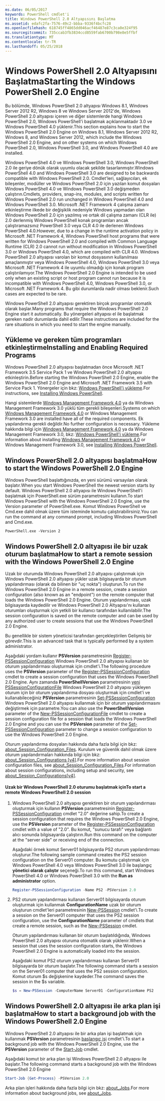 ```yaml
---
ms.date: 06/05/2017
keywords: PowerShell cmdlet'i
title: Windows PowerShell 2.0 Altyapısını Başlatma
ms.assetid: edafc2fa-7576-49c2-bbba-9336f4bcfc28
ms.openlocfilehash: 618745ff4865dd046acf46487e87c3ca0e324f95
ms.sourcegitcommit: 735ccab3fb3834ccd8559fab6700b798e8e5ffbf
ms.translationtype: MT
ms.contentlocale: tr-TR
ms.lasthandoff: 05/25/2018
---
```

# <a name="starting-the-windows-powershell-20-engine"></a><span data-ttu-id="13d59-103">Windows PowerShell 2.0 Altyapısını Başlatma</span><span class="sxs-lookup"><span data-stu-id="13d59-103">Starting the Windows PowerShell 2.0 Engine</span></span>

<span data-ttu-id="13d59-104">Bu bölümde, Windows PowerShell 2.0 altyapısı Windows 8.1, Windows Server 2012 R2, Windows 8 ve Windows Server 2012'de, Windows PowerShell 2.0 altyapısı içeren ve diğer sistemlerde hangi Windows PowerShell 2.0, Windows PowerShell'i başlatmak açıklanmaktadır 3.0 ve Windows PowerShell 4.0 yüklenir.</span><span class="sxs-lookup"><span data-stu-id="13d59-104">This section explains how to start the Windows PowerShell 2.0 Engine on Windows 8.1, Windows Server 2012 R2, Windows 8, and Windows Server 2012, which include the Windows PowerShell 2.0 Engine, and on other systems on which Windows PowerShell 2.0, Windows PowerShell 3.0, and Windows PowerShell 4.0 are installed.</span></span>

<span data-ttu-id="13d59-105">Windows PowerShell 4.0 ve Windows PowerShell 3.0, Windows PowerShell 2.0 ile geriye dönük olarak uyumlu olacak şekilde tasarlanmıştır.</span><span class="sxs-lookup"><span data-stu-id="13d59-105">Windows PowerShell 4.0 and Windows PowerShell 3.0 are designed to be backwards compatible with Windows PowerShell 2.0.</span></span> <span data-ttu-id="13d59-106">Cmdlet'leri, sağlayıcıları, ek bileşenler, modüller ve Windows PowerShell 2.0 için yazılan komut dosyaları Windows PowerShell 4.0 ve Windows PowerShell 3.0 değişmeden çalıştırın.</span><span class="sxs-lookup"><span data-stu-id="13d59-106">Cmdlets, providers, snap-ins, modules, and scripts written for Windows PowerShell 2.0 run unchanged in Windows PowerShell 4.0 and Windows PowerShell 3.0.</span></span> <span data-ttu-id="13d59-107">Microsoft .NET Framework 4 çalışma zamanı etkinleştirme ilkede bir değişiklik nedeniyle Windows yapmadan olan Windows PowerShell 2.0 için yazılmış ve ortak dil çalışma zamanı (CLR ile) 2.0 derlenmiş Windows PowerShell konak programları ancak çalıştıramazsınız PowerShell 3.0 veya CLR 4.0 ile derlenen Windows PowerShell 4.0.</span><span class="sxs-lookup"><span data-stu-id="13d59-107">However, due to a change in the runtime activation policy in Microsoft .NET Framework 4, Windows PowerShell host programs that were written for Windows PowerShell 2.0 and compiled with Common Language Runtime (CLR) 2.0 cannot run without modification in Windows PowerShell 3.0 or Windows PowerShell 4.0, which are compiled with CLR 4.0.</span></span> <span data-ttu-id="13d59-108">Windows PowerShell 2.0 altyapısı varolan bir komut dosyasının kullanılması amaçlanmıştır veya Windows PowerShell 4.0, Windows PowerShell 3.0 veya Microsoft .NET Framework 4 ile uyumlu olmadığı için konak program çalıştırılamıyor.</span><span class="sxs-lookup"><span data-stu-id="13d59-108">The Windows PowerShell 2.0 Engine is intended to be used only when an existing script or host program cannot run because it is incompatible with Windows PowerShell 4.0, Windows PowerShell 3.0, or Microsoft .NET Framework 4.</span></span> <span data-ttu-id="13d59-109">Bu gibi durumlarda nadir olması beklenir.</span><span class="sxs-lookup"><span data-stu-id="13d59-109">Such cases are expected to be rare.</span></span>

<span data-ttu-id="13d59-110">Windows PowerShell 2.0 altyapısı gerektiren birçok programlar otomatik olarak başlar.</span><span class="sxs-lookup"><span data-stu-id="13d59-110">Many programs that require the Windows PowerShell 2.0 Engine start it automatically.</span></span> <span data-ttu-id="13d59-111">Bu yönergeleri altyapısı el ile başlatmak gereken nadir durumlarda dahil edilir.</span><span class="sxs-lookup"><span data-stu-id="13d59-111">These instructions are included for the rare situations in which you need to start the engine manually.</span></span>

## <a name="installing-and-enabling-required-programs"></a><span data-ttu-id="13d59-112">Yükleme ve gereken tüm programları etkinleştirme</span><span class="sxs-lookup"><span data-stu-id="13d59-112">Installing and Enabling Required Programs</span></span>

<span data-ttu-id="13d59-113">Windows PowerShell 2.0 altyapısı başlatmadan önce Microsoft .NET Framework 3.5 Service Pack 1 ve Windows PowerShell 2.0 altyapısı etkinleştirin.</span><span class="sxs-lookup"><span data-stu-id="13d59-113">Before starting the Windows PowerShell 2.0 Engine, enable the Windows PowerShell 2.0 Engine and Microsoft .NET Framework 3.5 with Service Pack 1.</span></span> <span data-ttu-id="13d59-114">Yönergeler için bkz: [Windows PowerShell'i yükleme](Installing-Windows-PowerShell.md).</span><span class="sxs-lookup"><span data-stu-id="13d59-114">For instructions, see [Installing Windows PowerShell](Installing-Windows-PowerShell.md).</span></span>

<span data-ttu-id="13d59-115">Hangi sistemlerde [Windows Management Framework 4.0](http://go.microsoft.com/fwlink/?LinkID=293881) ya da Windows Management Framework 3.0 yüklü tüm gerekli bileşenleri.</span><span class="sxs-lookup"><span data-stu-id="13d59-115">Systems on which [Windows Management Framework 4.0](http://go.microsoft.com/fwlink/?LinkID=293881) or Windows Management Framework 3.0 are installed have all of the required components.</span></span> <span data-ttu-id="13d59-116">Ek yapılandırma gerekli değildir.</span><span class="sxs-lookup"><span data-stu-id="13d59-116">No further configuration is necessary.</span></span> <span data-ttu-id="13d59-117">Yükleme hakkında bilgi için [Windows Management Framework 4.0](http://go.microsoft.com/fwlink/?LinkID=293881) ya da Windows Management Framework 3.0, bkz: [Windows PowerShell'i yükleme](Installing-Windows-PowerShell.md).</span><span class="sxs-lookup"><span data-stu-id="13d59-117">For information about installing [Windows Management Framework 4.0](http://go.microsoft.com/fwlink/?LinkID=293881) or Windows Management Framework 3.0, see [Installing Windows PowerShell](Installing-Windows-PowerShell.md).</span></span>

## <a name="how-to-start-the-windows-powershell-20-engine"></a><span data-ttu-id="13d59-118">Windows PowerShell 2.0 altyapısı başlatma</span><span class="sxs-lookup"><span data-stu-id="13d59-118">How to start the Windows PowerShell 2.0 Engine</span></span>

<span data-ttu-id="13d59-119">Windows PowerShell başlattığınızda, en yeni sürümü varsayılan olarak başlatır.</span><span class="sxs-lookup"><span data-stu-id="13d59-119">When you start Windows PowerShell the newest version starts by default.</span></span> <span data-ttu-id="13d59-120">Windows PowerShell 2.0 altyapısı ile Windows PowerShell'i başlatmak için PowerShell.exe sürüm parametresini kullanın.</span><span class="sxs-lookup"><span data-stu-id="13d59-120">To start Windows PowerShell with the Windows PowerShell 2.0 Engine, use the Version parameter of PowerShell.exe.</span></span> <span data-ttu-id="13d59-121">Komut Windows PowerShell ve Cmd.exe dahil olmak üzere tüm isteminde komutu çalıştırabilirsiniz.</span><span class="sxs-lookup"><span data-stu-id="13d59-121">You can run the command at any command prompt, including Windows PowerShell and Cmd.exe.</span></span>

```
PowerShell.exe -Version 2
```

## <a name="how-to-start-a-remote-session-with-the-windows-powershell-20-engine"></a><span data-ttu-id="13d59-122">Windows PowerShell 2.0 altyapısı ile bir uzak oturum başlatma</span><span class="sxs-lookup"><span data-stu-id="13d59-122">How to start a remote session with the Windows PowerShell 2.0 Engine</span></span>

<span data-ttu-id="13d59-123">Uzak bir oturumda Windows PowerShell 2.0 altyapısı çalıştırmak için Windows PowerShell 2.0 altyapısı yükler uzak bilgisayarda bir oturum yapılandırması (olarak da bilinen bir "uç nokta") oluşturun.</span><span class="sxs-lookup"><span data-stu-id="13d59-123">To run the Windows PowerShell 2.0 Engine in a remote session, create a session configuration (also known as an "endpoint") on the remote computer that loads the Windows PowerShell 2.0 Engine.</span></span> <span data-ttu-id="13d59-124">Oturum yapılandırması, uzak bilgisayarda kaydedilir ve Windows PowerShell 2.0 Altyapısı'nı kullanan oturumları oluşturmak için yetkili bir kullanıcı tarafından kullanılabilir.</span><span class="sxs-lookup"><span data-stu-id="13d59-124">The session configuration is saved on the remote computer and can be used by any authorized user to create sessions that use the Windows PowerShell 2.0 Engine.</span></span>

<span data-ttu-id="13d59-125">Bu genellikle bir sistem yöneticisi tarafından gerçekleştirilen Gelişmiş bir görevdir.</span><span class="sxs-lookup"><span data-stu-id="13d59-125">This is an advanced task that is typically performed by a system administrator.</span></span>

<span data-ttu-id="13d59-126">Aşağıdaki yordam kullanır **PSVersion** parametresinin [Register-PSSessionConfiguration](https://technet.microsoft.com/library/e9152ae2-bd6d-4056-9bc7-dc1893aa29ea) Windows PowerShell 2.0 altyapısı kullanan bir oturum yapılandırması oluşturmak için cmdlet'i.</span><span class="sxs-lookup"><span data-stu-id="13d59-126">The following procedure uses the **PSVersion** parameter of the [Register-PSSessionConfiguration](https://technet.microsoft.com/library/e9152ae2-bd6d-4056-9bc7-dc1893aa29ea) cmdlet to create a session configuration that uses the Windows PowerShell 2.0 Engine.</span></span> <span data-ttu-id="13d59-127">Aynı zamanda **PowerShellVersion** parametresinin [yeni PSSessionConfigurationFile](https://technet.microsoft.com/library/5f3e3633-6e90-479c-aea9-ba45a1954866) Windows PowerShell 2.0 altyapısı yükleyen oturum için bir oturum yapılandırma dosyası oluşturmak için cmdlet'i ve kullanabileceğiniz **PSVersion** parametresinin [Set-PSSessionConfiguration](https://technet.microsoft.com/library/b21fbad3-1759-4260-b206-dcb8431cd6ea) Windows PowerShell 2.0 altyapısı kullanmak için bir oturum yapılandırmasını değiştirmek için parametre.</span><span class="sxs-lookup"><span data-stu-id="13d59-127">You can also use the **PowerShellVersion** parameter of the [New-PSSessionConfigurationFile](https://technet.microsoft.com/library/5f3e3633-6e90-479c-aea9-ba45a1954866) cmdlet to create a session configuration file for a session that loads the Windows PowerShell 2.0 Engine and you can use the **PSVersion** parameter of the [Set-PSSessionConfiguration](https://technet.microsoft.com/library/b21fbad3-1759-4260-b206-dcb8431cd6ea) parameter to change a session configuration to use the Windows PowerShell 2.0 Engine.</span></span>

<span data-ttu-id="13d59-128">Oturum yapılandırma dosyaları hakkında daha fazla bilgi için bkz: [about_Session_Configuration_Files](https://technet.microsoft.com/library/c7217447-1ebf-477b-a8ef-4dbe9a1473b8). Kurulum ve güvenlik dahil olmak üzere oturum yapılandırmaları hakkında bilgi için bkz: [about_Session_Configurations [v4]](https://technet.microsoft.com/library/a2fbe12a-350c-4d04-be50-24102824e3ab).</span><span class="sxs-lookup"><span data-stu-id="13d59-128">For more information about session configuration files, see [about_Session_Configuration_Files](https://technet.microsoft.com/library/c7217447-1ebf-477b-a8ef-4dbe9a1473b8).For information about session configurations, including setup and security, see [about_Session_Configurations[v4]](https://technet.microsoft.com/library/a2fbe12a-350c-4d04-be50-24102824e3ab).</span></span>

#### <a name="to-start-a-remote-windows-powershell-20-session"></a><span data-ttu-id="13d59-129">Uzak bir Windows PowerShell 2.0 oturumu başlatmak için</span><span class="sxs-lookup"><span data-stu-id="13d59-129">To start a remote Windows PowerShell 2.0 session</span></span>

1. <span data-ttu-id="13d59-130">Windows PowerShell 2.0 altyapısı gerektiren bir oturum yapılandırması oluşturmak için kullanın **PSVersion** parametresinin [Register-PSSessionConfiguration](https://technet.microsoft.com/library/e9152ae2-bd6d-4056-9bc7-dc1893aa29ea) cmdlet "2.0" değerine sahip.</span><span class="sxs-lookup"><span data-stu-id="13d59-130">To create a session configuration that requires the Windows PowerShell 2.0 Engine, use the **PSVersion** parameter of the [Register-PSSessionConfiguration](https://technet.microsoft.com/library/e9152ae2-bd6d-4056-9bc7-dc1893aa29ea) cmdlet with a value of "2.0".</span></span> <span data-ttu-id="13d59-131">Bu komut, "sunucu tarafı" veya bağlantı alıcı sonunda bilgisayarda çalıştırın.</span><span class="sxs-lookup"><span data-stu-id="13d59-131">Run this command on the computer at the "server side" or receiving end of the connection.</span></span>

   <span data-ttu-id="13d59-132">Aşağıdaki örnek komut Server01 bilgisayarda PS2 oturum yapılandırması oluşturur.</span><span class="sxs-lookup"><span data-stu-id="13d59-132">The following sample command creates the PS2 session configuration on the Server01 computer.</span></span> <span data-ttu-id="13d59-133">Bu komutu çalıştırmak için Windows PowerShell 4.0 veya Windows PowerShell 3.0 ile başlangıç **yönetici olarak çalıştır** seçeneği.</span><span class="sxs-lookup"><span data-stu-id="13d59-133">To run this command, start Windows PowerShell 4.0 or Windows PowerShell 3.0 with the **Run as administrator** option.</span></span>

   ```powershell
   Register-PSSessionConfiguration -Name PS2 -PSVersion 2.0
   ```

2. <span data-ttu-id="13d59-134">PS2 oturum yapılandırması kullanan Server01 bilgisayarda oturum oluşturmak için kullanmak **ConfigurationName** uzak bir oturum oluşturun cmdlet'leri parametresinin [New-PSSession](https://technet.microsoft.com/library/76f6628c-054c-4eda-ba7a-a6f28daaa26f) cmdlet'i.</span><span class="sxs-lookup"><span data-stu-id="13d59-134">To create a session on the Server01 computer that uses the PS2 session configuration, use the **ConfigurationName** parameter of cmdlets that create a remote session, such as the [New-PSSession](https://technet.microsoft.com/library/76f6628c-054c-4eda-ba7a-a6f28daaa26f) cmdlet.</span></span>

   <span data-ttu-id="13d59-135">Oturum yapılandırması kullanan bir oturum başlatıldığında, Windows PowerShell 2.0 altyapısı oturuma otomatik olarak yüklenir.</span><span class="sxs-lookup"><span data-stu-id="13d59-135">When a session that uses the session configuration starts, the Windows PowerShell 2.0 Engine is automatically loaded into the session.</span></span>

   <span data-ttu-id="13d59-136">Aşağıdaki komut PS2 oturum yapılandırması kullanan Server01 bilgisayarda bir oturum başlatır.</span><span class="sxs-lookup"><span data-stu-id="13d59-136">The following command starts a session on the Server01 computer that uses the PS2 session configuration.</span></span> <span data-ttu-id="13d59-137">Komut oturum $s değişkenine kaydeder.</span><span class="sxs-lookup"><span data-stu-id="13d59-137">The command saves the session in the $s variable.</span></span>

   ```powershell
   $s = New-PSSession -ComputerName Server01 -ConfigurationName PS2
   ```

## <a name="how-to-start-a-background-job-with-the-windows-powershell-20-engine"></a><span data-ttu-id="13d59-138">Windows PowerShell 2.0 altyapısı ile arka plan işi başlatma</span><span class="sxs-lookup"><span data-stu-id="13d59-138">How to start a background job with the Windows PowerShell 2.0 Engine</span></span>

<span data-ttu-id="13d59-139">Windows PowerShell 2.0 altyapısı ile bir arka plan işi başlatmak için kullanmak **PSVersion** parametresinin [başlangıç işi](https://technet.microsoft.com/library/2bc04935-0deb-4ec0-b856-d7290cca6442) cmdlet'i.</span><span class="sxs-lookup"><span data-stu-id="13d59-139">To start a background job with the Windows PowerShell 2.0 Engine, use the **PSVersion** parameter of the [Start-Job](https://technet.microsoft.com/library/2bc04935-0deb-4ec0-b856-d7290cca6442) cmdlet.</span></span>

<span data-ttu-id="13d59-140">Aşağıdaki komut bir arka plan işi Windows PowerShell 2.0 altyapısı ile başlatır.</span><span class="sxs-lookup"><span data-stu-id="13d59-140">The following command starts a background job with the Windows PowerShell 2.0 Engine</span></span>

```powershell
Start-Job {Get-Process} -PSVersion 2.0
```

<span data-ttu-id="13d59-141">Arka plan işleri hakkında daha fazla bilgi için bkz: [about_Jobs](/powershell/module/microsoft.powershell.core/about/about_jobs).</span><span class="sxs-lookup"><span data-stu-id="13d59-141">For more information about background jobs, see [about_Jobs](/powershell/module/microsoft.powershell.core/about/about_jobs).</span></span>